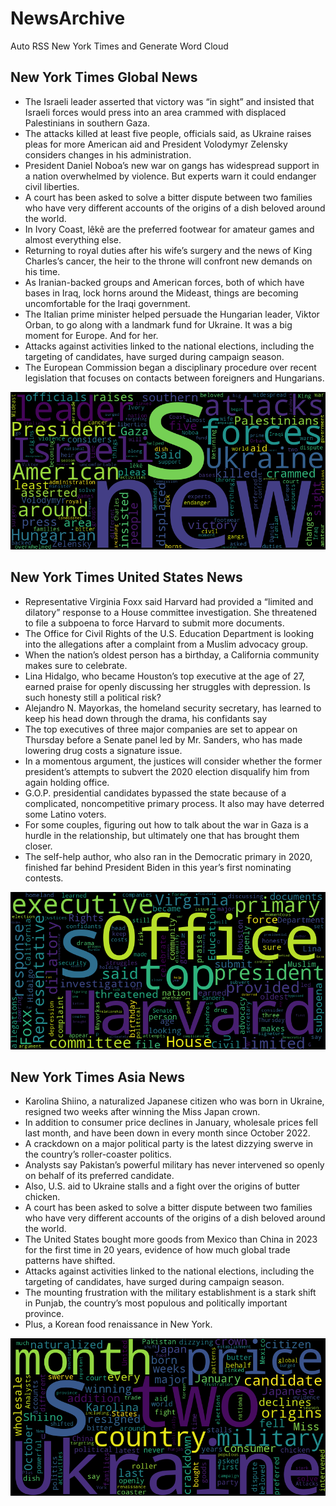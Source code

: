 # NewsArchive
Auto RSS New York Times and Generate Word Cloud

## New York Times Global News
* The Israeli leader asserted that victory was “in sight” and insisted that Israeli forces would press into an area crammed with displaced Palestinians in southern Gaza.
* The attacks killed at least five people, officials said, as Ukraine raises pleas for more American aid and President Volodymyr Zelensky considers changes in his administration.
* President Daniel Noboa’s new war on gangs has widespread support in a nation overwhelmed by violence. But experts warn it could endanger civil liberties.
* A court has been asked to solve a bitter dispute between two families who have very different accounts of the origins of a dish beloved around the world.
* In Ivory Coast, lêkê are the preferred footwear for amateur games and almost everything else.
* Returning to royal duties after his wife’s surgery and the news of King Charles’s cancer, the heir to the throne will confront new demands on his time.
* As Iranian-backed groups and American forces, both of which have bases in Iraq, lock horns around the Mideast, things are becoming uncomfortable for the Iraqi government.
* The Italian prime minister helped persuade the Hungarian leader, Viktor Orban, to go along with a landmark fund for Ukraine. It was a big moment for Europe. And for her.
* Attacks against activities linked to the national elections, including the targeting of candidates, have surged during campaign season.
* The European Commission began a disciplinary procedure over recent legislation that focuses on contacts between foreigners and Hungarians.

![Global](./global.png)
## New York Times United States News
* Representative Virginia Foxx said Harvard had provided a “limited and dilatory” response to a House committee investigation. She threatened to file a subpoena to force Harvard to submit more documents.
* The Office for Civil Rights of the U.S. Education Department is looking into the allegations after a complaint from a Muslim advocacy group.
* When the nation’s oldest person has a birthday, a California community makes sure to celebrate.
* Lina Hidalgo, who became Houston’s top executive at the age of 27, earned praise for openly discussing her struggles with depression. Is such honesty still a political risk?
* Alejandro N. Mayorkas, the homeland security secretary, has learned to keep his head down through the drama, his confidants say
* The top executives of three major companies are set to appear on Thursday before a Senate panel led by Mr. Sanders, who has made lowering drug costs a signature issue.
* In a momentous argument, the justices will consider whether the former president’s attempts to subvert the 2020 election disqualify him from again holding office.
* G.O.P. presidential candidates bypassed the state because of a complicated, noncompetitive primary process. It also may have deterred some Latino voters.
* For some couples, figuring out how to talk about the war in Gaza is a hurdle in the relationship, but ultimately one that has brought them closer.
* The self-help author, who also ran in the Democratic primary in 2020, finished far behind President Biden in this year’s first nominating contests.

![US](./usnews.png)
## New York Times Asia News
* Karolina Shiino, a naturalized Japanese citizen who was born in Ukraine, resigned two weeks after winning the Miss Japan crown.
* In addition to consumer price declines in January, wholesale prices fell last month, and have been down in every month since October 2022.
* A crackdown on a major political party is the latest dizzying swerve in the country’s roller-coaster politics.
* Analysts say Pakistan’s powerful military has never intervened so openly on behalf of its preferred candidate.
* Also, U.S. aid to Ukraine stalls and a fight over the origins of butter chicken.
* A court has been asked to solve a bitter dispute between two families who have very different accounts of the origins of a dish beloved around the world.
* The United States bought more goods from Mexico than China in 2023 for the first time in 20 years, evidence of how much global trade patterns have shifted.
* Attacks against activities linked to the national elections, including the targeting of candidates, have surged during campaign season.
* The mounting frustration with the military establishment is a stark shift in Punjab, the country’s most populous and politically important province.
* Plus, a Korean food renaissance in New York.

![Asian](./asian.png)
